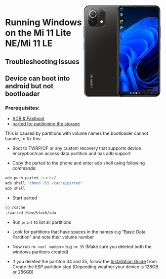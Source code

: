 <img align="right" src="https://github.com/ETCHDEV/Port-Windows-11-Xiaomi-11-Lite-NE/blob/main/lisa.png" width="250" alt="Windows 11 Running On a Mi 11 Lite NE">


# Running Windows on the Mi 11 Lite NE/Mi 11 LE

## Troubleshooting Issues


## Device can boot into android but not bootloader

### Prerequisites:

- [ADB & Fastboot](https://developer.android.com/studio/releases/platform-tools)
- [parted for patitioning the storage](https://www.mediafire.com/file/s9bjano4pezphou/parted/file)

This is caused by partitions with volume names the bootloader cannot handle, to fix this:

- Boot to TWRP/OF or any custom recovery that supports device encryption/can access data partition and has adb support

- Copy the parted to the phone and enter adb shell using following commands:
```cmd
adb push parted /cache/
adb shell "chmod 755 /cache/parted"
adb shell
```

- Start parted
```sh
cd /cache
./parted /dev/block/sda
```

- Run ```print``` to list all partitions

- Look for partitions that have spaces in the names e.g "Basic Data Partition" and note their volume number

- Now run ```rm <vol number>``` e.g ```rm 35``` (Make sure you deleted both the windows partitons created)

- If you deleted the partiton 34 and 35, follow the [Installation Guide](./partition-en.md) from Create the ESP partition step (Depending weather your device is 128GB or 256GB)